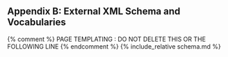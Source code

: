 
## Appendix B: External XML Schema and Vocabularies

{% comment %} PAGE TEMPLATING : DO NOT DELETE THIS OR THE FOLLOWING LINE {% endcomment %}
{% include_relative schema.md %}
